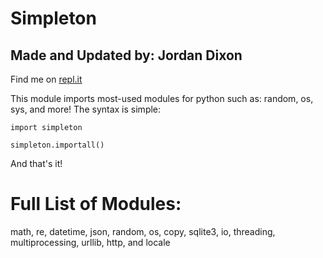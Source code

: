 # Simpleton
## Made and Updated by: Jordan Dixon

Find me on [repl.it](https://repl.it/@JordanDixon1)

This module imports most-used modules for python such as: random, os, sys, and more!
The syntax is simple:
```python3
import simpleton

simpleton.importall()
```
And that's it!

# Full List of Modules:
math, re, datetime, json, random, os, copy, sqlite3, io, threading, multiprocessing, urllib, http, and locale